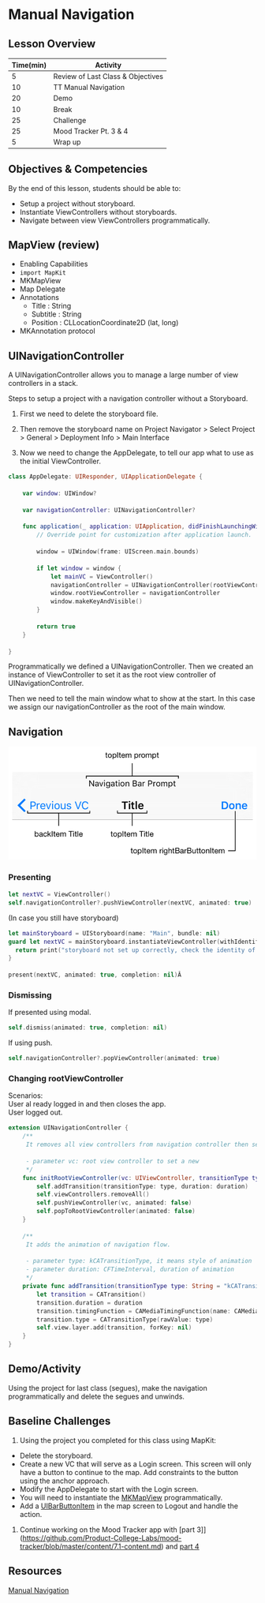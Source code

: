 # Manual Navigation

## Lesson Overview
| **Time(min)** | **Activity**                            |
| ------------- | ----------------------------------------|
| 5             | Review of Last Class & Objectives       |
| 10            | TT Manual Navigation                    |
| 20            | Demo                                    |
| 10            | Break                                   |
| 25            | Challenge                               |
| 25            | Mood Tracker Pt. 3 & 4                  |
| 5             | Wrap up                                 |

## Objectives & Competencies
By the end of this lesson, students should be able to:

- Setup a project without storyboard.
- Instantiate ViewControllers without storyboards.
- Navigate between view ViewControllers programmatically.

## MapView (review)

- Enabling Capabilities
- `import MapKit`
- MKMapView
- Map Delegate
- Annotations
  - Title : String
  - Subtitle : String
  - Position : CLLocationCoordinate2D (lat, long)
- MKAnnotation protocol


## UINavigationController

A UINavigationController allows you to manage a large number of view controllers in a stack.

Steps to setup a project with a navigation controller without a Storyboard.

1. First we need to delete the storyboard file.
2.  Then remove the storyboard name on Project Navigator > Select Project > General > Deployment Info > Main Interface

3.  Now we need to change the AppDelegate, to tell our app what to use as the initial ViewController.

```swift
class AppDelegate: UIResponder, UIApplicationDelegate {

    var window: UIWindow?

    var navigationController: UINavigationController?

    func application(_ application: UIApplication, didFinishLaunchingWithOptions launchOptions: [UIApplicationLaunchOptionsKey: Any]?) -> Bool {
        // Override point for customization after application launch.

        window = UIWindow(frame: UIScreen.main.bounds)

        if let window = window {
            let mainVC = ViewController()
            navigationController = UINavigationController(rootViewController: mainVC)
            window.rootViewController = navigationController
            window.makeKeyAndVisible()
        }

        return true
    }

}
```
Programmatically we defined a UINavigationController.
Then we created an instance of ViewController to set it as the root view controller of UINavigationController.

Then we need to tell the main window what to show at the start. In this case we assign our navigationController as the root of the main window.

## Navigation

![navigation](assets/navbar.png)

### Presenting
```swift
let nextVC = ViewController()
self.navigationController?.pushViewController(nextVC, animated: true)
```

(In case you still have storyboard)

```swift
let mainStoryboard = UIStoryboard(name: "Main", bundle: nil)
guard let nextVC = mainStoryboard.instantiateViewController(withIdentifier: "nextVC") as? ViewController else {
  return print("storyboard not set up correctly, check the identity of \"nextVC\"")
}

present(nextVC, animated: true, completion: nil)Â
```
### Dismissing

If presented using modal.

```swift
self.dismiss(animated: true, completion: nil)
```
If using push.

```swift
self.navigationController?.popViewController(animated: true)
```

### Changing rootViewController

Scenarios: <br>
User al ready logged in and then closes the app.<br>
User logged out.


```swift
extension UINavigationController {
    /**
     It removes all view controllers from navigation controller then set the new root view controller and it pops.

     - parameter vc: root view controller to set a new
     */
    func initRootViewController(vc: UIViewController, transitionType type: String = "kCATransitionFade", duration: CFTimeInterval = 0.3) {
        self.addTransition(transitionType: type, duration: duration)
        self.viewControllers.removeAll()
        self.pushViewController(vc, animated: false)
        self.popToRootViewController(animated: false)
    }

    /**
     It adds the animation of navigation flow.

     - parameter type: kCATransitionType, it means style of animation
     - parameter duration: CFTimeInterval, duration of animation
     */
    private func addTransition(transitionType type: String = "kCATransitionFade", duration: CFTimeInterval = 0.3) {
        let transition = CATransition()
        transition.duration = duration
        transition.timingFunction = CAMediaTimingFunction(name: CAMediaTimingFunctionName.easeInEaseOut)
        transition.type = CATransitionType(rawValue: type)
        self.view.layer.add(transition, forKey: nil)
    }
}
```
## Demo/Activity
Using the project for last class (segues), make the navigation programmatically and delete the segues and unwinds.

## Baseline Challenges

1. Using the project you completed for this class using MapKit:
  - Delete the storyboard.
  - Create a new VC that will serve as a Login screen. This screen will only have a button to continue to the map. Add constraints to the button using the anchor approach.
  - Modify the AppDelegate to start with the Login screen.
  - You will need to instantiate the [MKMapView](https://developer.apple.com/documentation/mapkit/mkmapview) programmatically.
  - Add a [UIBarButtonItem](https://developer.apple.com/documentation/uikit/uibarbuttonitem) in the map screen to Logout and handle the action.<br>

1. Continue working on the Mood Tracker app with [part 3]](https://github.com/Product-College-Labs/mood-tracker/blob/master/content/7.1-content.md) and [part 4](https://github.com/Product-College-Labs/mood-tracker/blob/master/content/8.1-content.md)

## Resources

[Manual Navigation](https://medium.com/whoknows-swift/swift-the-hierarchy-of-uinavigationcontroller-programmatically-91631990f495)
